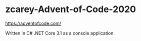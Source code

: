 # zcarey-Advent-of-Code-2020

https://adventofcode.com/

Written in C# .NET Core 3.1 as a console application.
